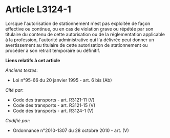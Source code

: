 # Article L3124-1

Lorsque l'autorisation de stationnement n'est pas exploitée de façon effective ou continue, ou en cas de violation grave ou
répétée par son titulaire du contenu de cette autorisation ou de la réglementation applicable à la profession, l'autorité
administrative qui l'a délivrée peut donner un avertissement au titulaire de cette autorisation de stationnement ou procéder
à son retrait temporaire ou définitif.

**Liens relatifs à cet article**

_Anciens textes_:

  - Loi n°95-66 du 20 janvier 1995 - art. 6 bis (Ab)

_Cité par_:

  - Code des transports - art. R3121-11 (V)
  - Code des transports - art. R3121-15 (V)
  - Code des transports - art. R3124-1 (V)

_Codifié par_:

  - Ordonnance n°2010-1307 du 28 octobre 2010 - art. (V)
